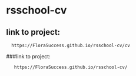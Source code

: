 # rsschool-cv

## link to project:
    
      https://FloraSuccess.github.io/rsschool-cv/cv

###link to project:

       https://FloraSuccess.github.io/rsschool-cv/
